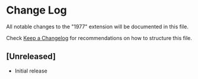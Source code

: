 # Change Log

All notable changes to the "1977" extension will be documented in this file.

Check [Keep a Changelog](http://keepachangelog.com/) for recommendations on how to structure this file.

## [Unreleased]

- Initial release
